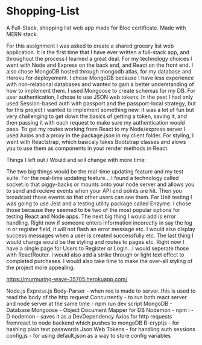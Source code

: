 # Shopping-List
A Full-Stack, shopping list web app made for Bloc certificate. Made with MERN stack.


For this assignment I was asked to create a shared grocery list web application. It is the first time that I have ever 
written a full-stack app, and throughout the process I learned a great deal. For my technology choices I went with Node and 
Express on the back end, and React on the front end. I also chose MongoDB hosted through mongodb atlas, for my database 
and Heroku for deployement. I chose MongoDB because I have less experience with non-relational databases and wanted to
gain a better understanding of how to implement them. I used Mongoose to create schemas for my DB. For user authentication,
I chose to use JSON web tokens. In the past I had only used Session-based auth with passport and the passport-local strategy,
but for this project I wanted to implement something new. It was a lot of fun but very challenging to get down the basics of
getting a token, saving it, and then passing it with each request to make sure my authentication would pass. To get my routes
working from React to my Node/express server I used Axios and a proxy in the package.json in my client folder. For styling,
I went with Reactstrap, which basicaly takes Bootstrap classes and alows you to use them as components in your render methods
in React. 

Things I left out / Would and will change with more time: 

The two big things would be the real-time updating feature and my test suite. For the real-time updating feature...
I found a technology called socket.io that piggy-backs or mounts onto your node server and allows you to send and recieve 
events when your API end points are hit. Then you broadcast those events so that other users can see them. For Unit testing I 
was going to use Jest and a testing utility package called Enzyme. I chose those because they seemed to be two of the most
popular options for testing React and Node apps. The next big thing I would add is error handling. Right now if someone enters
information incorectly in say the log in or register field, it will not flash an error message etc. I would also display
success messages when a user is created successfully etc. The last thing I would change would be the styling and routes to pages etc.
Right now I have a single page for Users to Register or Login...I would seperate those with ReactRouter. I would also add a 
strike through or light text effect to completed purchases. I would also take time to make the over-all styling of the 
project more appealing.


https://murmuring-wave-35705.herokuapp.com/


Node.js 
Express.js
Body-Parser - when req is made to server..this is used to read the body of the http request
Concurrently - to run both react server and node server at the same time - npm run dev script
MongoDB - Database
Mongoose - Object Document Mapper for DB 
Nodemon - npm i -D nodemon - saves it as a DevDependency 
Axios for http requests fromreact to node backend which pushes to mongoDB
B-cryptjs - for hashing plain text passwords
Json Web Tokens - for handling auth sessions
config.js - for using default.json as a way to store config variables




